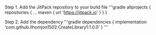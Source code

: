 Step 1. Add the JitPack repository to your build file
'''gradle
allprojects {
		repositories {
			...
			maven { url 'https://jitpack.io' }
		}
	}
	
  Step 2. Add the dependency
  '''gradle
  dependencies {
	        implementation 'com.github.Ilhomjon1502:CreateLibrary1:1.0.0'
	}
'''
